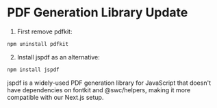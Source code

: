 # PDF Generation Library Update

1. First remove pdfkit:
```bash
npm uninstall pdfkit
```

2. Install jspdf as an alternative:
```bash
npm install jspdf
```

jspdf is a widely-used PDF generation library for JavaScript that doesn't have dependencies on fontkit and @swc/helpers, making it more compatible with our Next.js setup.